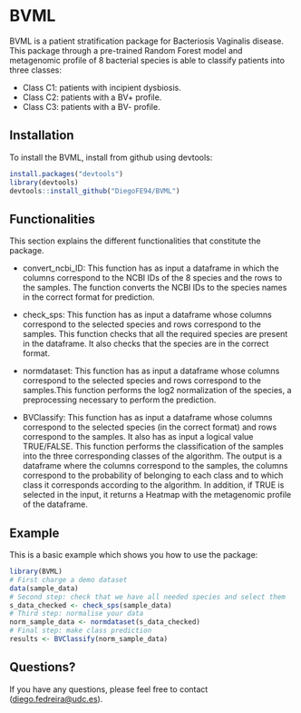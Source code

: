 
<!-- README.md is generated from README.Rmd. Please edit that file -->

# BVML

<!-- badges: start -->

<!-- badges: end -->

BVML is a patient stratification package for Bacteriosis Vaginalis
disease. This package through a pre-trained Random Forest model and
metagenomic profile of 8 bacterial species is able to classify patients
into three classes:

  - Class C1: patients with incipient dysbiosis.
  - Class C2: patients with a BV+ profile.
  - Class C3: patients with a BV- profile.

## Installation

To install the BVML, install from github using devtools:

``` r
install.packages("devtools")
library(devtools)
devtools::install_github("DiegoFE94/BVML")
```

## Functionalities

This section explains the different functionalities that constitute the
package.

  - convert\_ncbi\_ID: This function has as input a dataframe in which
    the columns correspond to the NCBI IDs of the 8 species and the rows
    to the samples. The function converts the NCBI IDs to the species
    names in the correct format for prediction.

  - check\_sps: This function has as input a dataframe whose columns
    correspond to the selected species and rows correspond to the
    samples. This function checks that all the required species are
    present in the dataframe. It also checks that the species are in the
    correct format.

  - normdataset: This function has as input a dataframe whose columns
    correspond to the selected species and rows correspond to the
    samples.This function performs the log2 normalization of the
    species, a preprocessing necessary to perform the prediction.

  - BVClassify: This function has as input a dataframe whose columns
    correspond to the selected species (in the correct format) and rows
    correspond to the samples. It also has as input a logical value
    TRUE/FALSE. This function performs the classification of the samples
    into the three corresponding classes of the algorithm. The output is
    a dataframe where the columns correspond to the samples, the columns
    correspond to the probability of belonging to each class and to
    which class it corresponds according to the algorithm. In addition,
    if TRUE is selected in the input, it returns a Heatmap with the
    metagenomic profile of the dataframe.

## Example

This is a basic example which shows you how to use the package:

``` r
library(BVML)
# First charge a demo dataset
data(sample_data)
# Second step: check that we have all needed species and select them
s_data_checked <- check_sps(sample_data)
# Third step: normalise your data
norm_sample_data <- normdataset(s_data_checked)
# Final step: make class prediction
results <- BVClassify(norm_sample_data)
```

## Questions?

If you have any questions, please feel free to contact
(<diego.fedreira@udc.es>).
